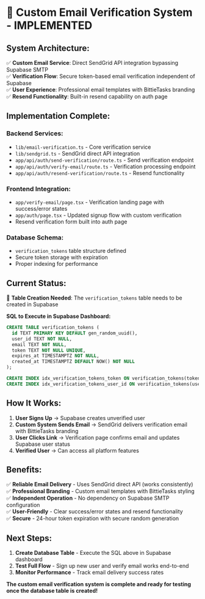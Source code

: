 # 🚀 Custom Email Verification System - IMPLEMENTED

## **System Architecture:**

✅ **Custom Email Service**: Direct SendGrid API integration bypassing Supabase SMTP  
✅ **Verification Flow**: Secure token-based email verification independent of Supabase  
✅ **User Experience**: Professional email templates with BittieTasks branding  
✅ **Resend Functionality**: Built-in resend capability on auth page

## **Implementation Complete:**

### **Backend Services:**
- `lib/email-verification.ts` - Core verification service
- `lib/sendgrid.ts` - SendGrid direct API integration  
- `app/api/auth/send-verification/route.ts` - Send verification endpoint
- `app/api/auth/verify-email/route.ts` - Verification processing endpoint
- `app/api/auth/resend-verification/route.ts` - Resend functionality

### **Frontend Integration:**
- `app/verify-email/page.tsx` - Verification landing page with success/error states
- `app/auth/page.tsx` - Updated signup flow with custom verification
- Resend verification form built into auth page

### **Database Schema:**
- `verification_tokens` table structure defined
- Secure token storage with expiration
- Proper indexing for performance

## **Current Status:**

🔧 **Table Creation Needed**: The `verification_tokens` table needs to be created in Supabase

**SQL to Execute in Supabase Dashboard:**
```sql
CREATE TABLE verification_tokens (
  id TEXT PRIMARY KEY DEFAULT gen_random_uuid(),
  user_id TEXT NOT NULL,
  email TEXT NOT NULL,
  token TEXT NOT NULL UNIQUE,
  expires_at TIMESTAMPTZ NOT NULL,
  created_at TIMESTAMPTZ DEFAULT NOW() NOT NULL
);

CREATE INDEX idx_verification_tokens_token ON verification_tokens(token);
CREATE INDEX idx_verification_tokens_user_id ON verification_tokens(user_id);
```

## **How It Works:**

1. **User Signs Up** → Supabase creates unverified user
2. **Custom System Sends Email** → SendGrid delivers verification email with BittieTasks branding
3. **User Clicks Link** → Verification page confirms email and updates Supabase user status
4. **Verified User** → Can access all platform features

## **Benefits:**

✅ **Reliable Email Delivery** - Uses SendGrid direct API (works consistently)  
✅ **Professional Branding** - Custom email templates with BittieTasks styling  
✅ **Independent Operation** - No dependency on Supabase SMTP configuration  
✅ **User-Friendly** - Clear success/error states and resend functionality  
✅ **Secure** - 24-hour token expiration with secure random generation

## **Next Steps:**

1. **Create Database Table** - Execute the SQL above in Supabase dashboard
2. **Test Full Flow** - Sign up new user and verify email works end-to-end
3. **Monitor Performance** - Track email delivery success rates

**The custom email verification system is complete and ready for testing once the database table is created!**